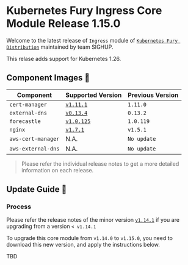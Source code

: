 # Kubernetes Fury Ingress Core Module Release 1.15.0

Welcome to the latest release of `Ingress` module of [`Kubernetes Fury Distribution`](https://github.com/sighupio/fury-distribution) maintained by team SIGHUP.

This relase adds support for Kubernetes 1.26.

## Component Images 🚢

| Component          | Supported Version                                                                      | Previous Version |
| ------------------ | -------------------------------------------------------------------------------------- | ---------------- |
| `cert-manager`     | [`v1.11.1`](https://github.com/jetstack/cert-manager/releases/tag/v1.11.0)             | `1.11.0`         |
| `external-dns`     | [`v0.13.4`](https://github.com/kubernetes-sigs/external-dns/releases/tag/v0.13.4)      | `0.13.2`         |
| `forecastle`       | [`v1.0.125`](https://github.com/stakater/Forecastle/releases/tag/v1.0.125)             | `1.0.119`        |
| `nginx`            | [`v1.7.1`](https://github.com/kubernetes/ingress-nginx/releases/tag/controller-v1.7.1) | `v1.5.1`         |
| `aws-cert-manager` | N.A.                                                                                   | `No update`      |
| `aws-external-dns` | N.A.                                                                                   | `No update`      |

> Please refer the individual release notes to get a more detailed information on each release.

## Update Guide 🦮

### Process

Please refer the release notes of the minor version [`v1.14.1`](https://github.com/sighupio/fury-kubernetes-ingress/releases/tag/v1.14.10) if you are upgrading from a version `< v1.14.1`

To upgrade this core module from `v1.14.0` to `v1.15.0`, you need to download this new version, and apply the instructions below.

TBD
